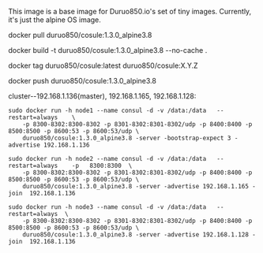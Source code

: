 This image is a base image for Duruo850.io's set of tiny images. Currently, it's just the alpine OS image.


docker pull duruo850/cosule:1.3.0_alpine3.8

docker build -t duruo850/cosule:1.3.0_alpine3.8 --no-cache .

docker tag duruo850/cosule:latest duruo850/cosule:X.Y.Z

docker push duruo850/cosule:1.3.0_alpine3.8


cluster--192.168.1.136(master), 192.168.1.165, 192.168.1.128:

    sudo docker run -h node1 --name consul -d -v /data:/data   --restart=always    \
        -p 8300-8302:8300-8302 -p 8301-8302:8301-8302/udp -p 8400:8400 -p 8500:8500 -p 8600:53 -p 8600:53/udp \
        duruo850/cosule:1.3.0_alpine3.8 -server -bootstrap-expect 3 -advertise 192.168.1.136
    
    sudo docker run -h node2 --name consul -d -v /data:/data   --restart=always    -p   8300:8300  \
        -p 8300-8302:8300-8302 -p 8301-8302:8301-8302/udp -p 8400:8400 -p 8500:8500 -p 8600:53 -p 8600:53/udp \
        duruo850/cosule:1.3.0_alpine3.8 -server -advertise 192.168.1.165 -join  192.168.1.136
        
    sudo docker run -h node3 --name consul -d -v /data:/data   --restart=always  \
        -p 8300-8302:8300-8302 -p 8301-8302:8301-8302/udp -p 8400:8400 -p 8500:8500 -p 8600:53 -p 8600:53/udp \
        duruo850/cosule:1.3.0_alpine3.8 -server -advertise 192.168.1.128 -join  192.168.1.136
